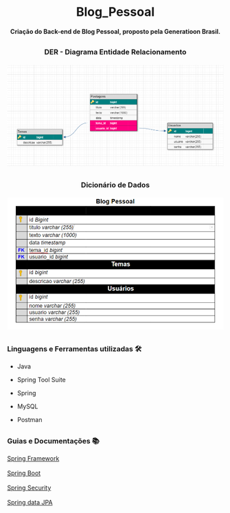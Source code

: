 <div align = "center"><h1>Blog_Pessoal <br>
  <h4> Criação do Back-end de Blog Pessoal, proposto pela Generatioon Brasil. </div>


  
  ##
  
<div align = "center">
  <p><h3>DER - Diagrama Entidade Relacionamento
  <br><br>
  <img width="900px" src="https://github.com/maiurysousa/Blog_Pessoal/blob/main/Documentos/baixados.png?raw=true"/>
  
  ##
  
  <p><h3>Dicionário de Dados
  <br><br>
  <img width="900px" src="https://github.com/maiurysousa/Blog_Pessoal/blob/main/Documentos/2021-10-26%20(9).png?raw=true"/>
  </div>
  
  ##
  
   <h3>Linguagens e Ferramentas utilizadas 🛠</h3> 

- Java

- Spring Tool Suite

- Spring

- MySQL

- Postman
  
 ##

 <h3>Guias e Documentações 📚</h3>
  
 <a href="https://spring.io/projects/spring-framework">Spring Framework </a><br><br>
 <a href="https://spring.io/projects/spring-boot">Spring Boot </a><br><br>
 <a href="https://spring.io/projects/spring-security">Spring Security</a><br><br>
 <a href="https://github.com/maiurysousa/Spring/blob/main/Generation/Documenta%C3%A7%C3%A3o/Guia%20Jpa.pdf">Spring data JPA</a>


